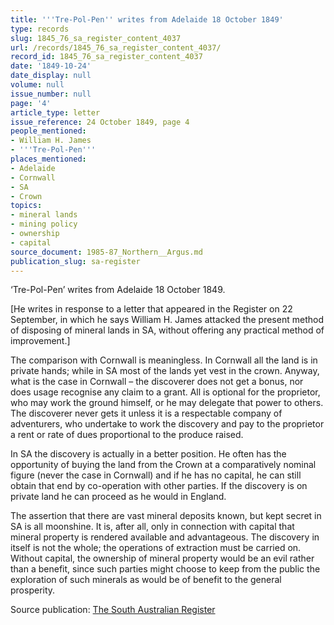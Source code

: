 ```yaml
---
title: '''Tre-Pol-Pen'' writes from Adelaide 18 October 1849'
type: records
slug: 1845_76_sa_register_content_4037
url: /records/1845_76_sa_register_content_4037/
record_id: 1845_76_sa_register_content_4037
date: '1849-10-24'
date_display: null
volume: null
issue_number: null
page: '4'
article_type: letter
issue_reference: 24 October 1849, page 4
people_mentioned:
- William H. James
- '''Tre-Pol-Pen'''
places_mentioned:
- Adelaide
- Cornwall
- SA
- Crown
topics:
- mineral lands
- mining policy
- ownership
- capital
source_document: 1985-87_Northern__Argus.md
publication_slug: sa-register
---
```


‘Tre-Pol-Pen’ writes from Adelaide 18 October 1849.

[He writes in response to a letter that appeared in the Register on 22 September, in which he says William H. James attacked the present method of disposing of mineral lands in SA, without offering any practical method of improvement.]

The comparison with Cornwall is meaningless.  In Cornwall all the land is in private hands; while in SA most of the lands yet vest in the crown.  Anyway, what is the case in Cornwall – the discoverer does not get a bonus, nor does usage recognise any claim to a grant.  All is optional for the proprietor, who may work the ground himself, or he may delegate that power to others.  The discoverer never gets it unless it is a respectable company of adventurers, who undertake to work the discovery and pay to the proprietor a rent or rate of dues proportional to the produce raised.

In SA the discovery is actually in a better position.  He often has the opportunity of buying the land from the Crown at a comparatively nominal figure (never the case in Cornwall) and if he has no capital, he can still obtain that end by co-operation with other parties.  If the discovery is on private land he can proceed as he would in England.

The assertion that there are vast mineral deposits known, but kept secret in SA is all moonshine.  It is, after all, only in connection with capital that mineral property is rendered available and advantageous.  The discovery in itself is not the whole; the operations of extraction must be carried on.  Without capital, the ownership of mineral property would be an evil rather than a benefit, since such parties might choose to keep from the public the exploration of such minerals as would be of benefit to the general prosperity.

Source publication: [The South Australian Register](/publications/sa-register/)
